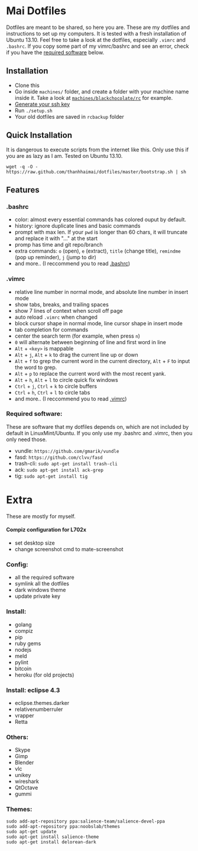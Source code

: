 # Mai Dotfiles #

Dotfiles are meant to be shared, so here you are.
These are my dotfiles and instructions to set up my computers. It is tested with a fresh installation of Ubuntu 13.10. Feel free to take a look at the dotfiles, especially `.vimrc` and `.bashrc`. If you copy some part of my vimrc/bashrc and see an error, check if you have the [required software](#required-software) below.

## Installation
* Clone this
* Go inside `machines/` folder, and create a folder with your machine name inside it. Take a look at [`machines/blackchocolate/rc`](https://github.com/thanhhaimai/dotfiles/tree/master/machines/blackchocolate/rc) for example.
* [Generate your ssh key](https://help.github.com/articles/generating-ssh-keys)
* Run `./setup.sh`
* Your old dotfiles are saved in `rcbackup` folder

## Quick Installation
It is dangerous to execute scripts from the internet like this. Only use this if you are as lazy as I am. Tested on Ubuntu 13.10.

    wget -q -O - https://raw.github.com/thanhhaimai/dotfiles/master/bootstrap.sh | sh

## Features ##

### .bashrc ###
* color: almost every essential commands has colored ouput by default.
* history: ignore duplicate lines and basic commands
* prompt with max len. If your `pwd` is longer than 60 chars, it will truncate and replace it with "..." at the start
* promp has time and git repo/branch
* extra commands: `o` (open), `e` (extract), `title` (change title), `remindme` (pop up reminder), `j` (jump to dir)
* and more.. (I reccommend you to read [.bashrc](https://github.com/thanhhaimai/dotfiles/blob/master/rc/.bashrc))

### .vimrc ###
* relative line number in normal mode, and absolute line number in insert mode
* show tabs, breaks, and trailing spaces
* show 7 lines of context when scroll off page
* auto reload `.vimrc` when changed
* block cursor shape in normal mode, line cursor shape in insert mode
* tab completion for commands
* center the search term (for example, when press `n`)
* `0` will alternate between beginning of line and first word in line
* `Alt` + `<key>` is mappable
* `Alt` + `j`, `Alt` + `k` to drag the current line up or down
* `Alt` + `f` to grep the current word in the current directory, `Alt` + `F` to input the word to grep.
* `Alt` + `p` to replace the current word with the most recent yank.
* `Alt` + `h`, `Alt` + `l` to circle quick fix windows
* `Ctrl` + `j`, `Ctrl` + `k` to circle buffers
* `Ctrl` + `h`, `Ctrl` + `l` to circle tabs
* and more.. (I reccommend you to read [.vimrc](https://github.com/thanhhaimai/dotfiles/blob/master/rc/.vimrc))

### Required software: ###

These are software that my dotfiles depends on, which are not included by default in LinuxMint/Ubuntu. If you only use my .bashrc and .vimrc, then you only need those.

* vundle: `https://github.com/gmarik/vundle`
* fasd: `https://github.com/clvv/fasd`
* trash-cli: `sudo apt-get install trash-cli`
* ack: `sudo apt-get install ack-grep`
* tig: `sudo apt-get install tig`

# Extra #

These are mostly for myself.

#### Compiz configuration for L702x ####
* set desktop size
* change screenshot cmd to mate-screenshot

### Config: ###

* all the required software
* symlink all the dotfiles
* dark windows theme
* update private key

### Install: ###

* golang
* compiz
* pip
* ruby gems
* nodejs
* meld
* pylint
* bitcoin
* heroku (for old projects)

### Install: eclipse 4.3 ###

* eclipse.themes.darker
* relativenumberruler
* vrapper
* Retta

### Others: ###

* Skype
* Gimp
* Blender
* vlc
* unikey
* wireshark
* QtOctave
* gummi

### Themes: ###
    sudo add-apt-repository ppa:salience-team/salience-devel-ppa
    sudo add-apt-repository ppa:noobslab/themes
    sudo apt-get update
    sudo apt-get install salience-theme
    sudo apt-get install delorean-dark
